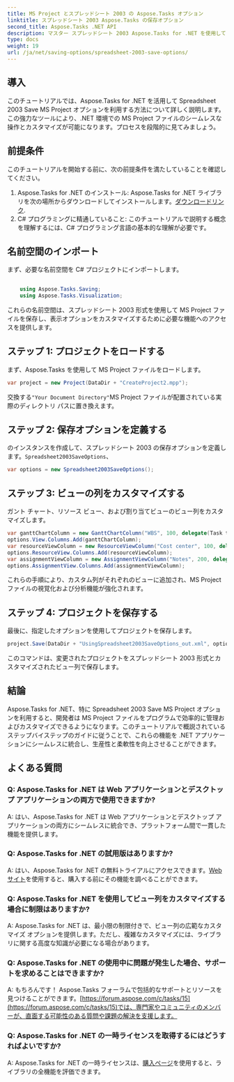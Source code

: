 ```yaml
---
title: MS Project とスプレッドシート 2003 の Aspose.Tasks オプション
linktitle: スプレッドシート 2003 Aspose.Tasks の保存オプション
second_title: Aspose.Tasks .NET API
description: マスター スプレッドシート 2003 Aspose.Tasks for .NET を使用して MS プロジェクト オプションを保存します。 MS Project ファイルをプログラムでシームレスにカスタマイズして保存します。
type: docs
weight: 19
url: /ja/net/saving-options/spreadsheet-2003-save-options/
---
```

## 導入
このチュートリアルでは、Aspose.Tasks for .NET を活用して Spreadsheet 2003 Save MS Project オプションを利用する方法について詳しく説明します。この強力なツールにより、.NET 環境での MS Project ファイルのシームレスな操作とカスタマイズが可能になります。プロセスを段階的に見てみましょう。
## 前提条件
このチュートリアルを開始する前に、次の前提条件を満たしていることを確認してください。
1.  Aspose.Tasks for .NET のインストール: Aspose.Tasks for .NET ライブラリを次の場所からダウンロードしてインストールします。[ダウンロードリンク](https://releases.aspose.com/tasks/net/).
2. C# プログラミングに精通していること: このチュートリアルで説明する概念を理解するには、C# プログラミング言語の基本的な理解が必要です。

## 名前空間のインポート
まず、必要な名前空間を C# プロジェクトにインポートします。
```csharp
    
    using Aspose.Tasks.Saving;
    using Aspose.Tasks.Visualization;
```
これらの名前空間は、スプレッドシート 2003 形式を使用して MS Project ファイルを保存し、表示オプションをカスタマイズするために必要な機能へのアクセスを提供します。
## ステップ 1: プロジェクトをロードする
まず、Aspose.Tasks を使用して MS Project ファイルをロードします。
```csharp
var project = new Project(DataDir + "CreateProject2.mpp");
```
交換する`"Your Document Directory"`MS Project ファイルが配置されている実際のディレクトリ パスに置き換えます。
## ステップ 2: 保存オプションを定義する
のインスタンスを作成して、スプレッドシート 2003 の保存オプションを定義します。`Spreadsheet2003SaveOptions`、
```csharp
var options = new Spreadsheet2003SaveOptions();
```
## ステップ 3: ビューの列をカスタマイズする
ガント チャート、リソース ビュー、および割り当てビューのビュー列をカスタマイズします。
```csharp
var ganttChartColumn = new GanttChartColumn("WBS", 100, delegate(Task task) { return task.Get(Tsk.WBS); });
options.View.Columns.Add(ganttChartColumn);
var resourceViewColumn = new ResourceViewColumn("Cost center", 100, delegate(Resource resource) { return resource.Get(Rsc.CostCenter); });
options.ResourceView.Columns.Add(resourceViewColumn);
var assignmentViewColumn = new AssignmentViewColumn("Notes", 200, delegate(ResourceAssignment assignment) { return assignment.Get(Asn.NotesText); });
options.AssignmentView.Columns.Add(assignmentViewColumn);
```
これらの手順により、カスタム列がそれぞれのビューに追加され、MS Project ファイルの視覚化および分析機能が強化されます。
## ステップ 4: プロジェクトを保存する
最後に、指定したオプションを使用してプロジェクトを保存します。
```csharp
project.Save(DataDir + "UsingSpreadsheet2003SaveOptions_out.xml", options);
```
このコマンドは、変更されたプロジェクトをスプレッドシート 2003 形式とカスタマイズされたビュー列で保存します。

## 結論
Aspose.Tasks for .NET、特に Spreadsheet 2003 Save MS Project オプションを利用すると、開発者は MS Project ファイルをプログラムで効率的に管理およびカスタマイズできるようになります。このチュートリアルで概説されているステップバイステップのガイドに従うことで、これらの機能を .NET アプリケーションにシームレスに統合し、生産性と柔軟性を向上させることができます。

## よくある質問
### Q: Aspose.Tasks for .NET は Web アプリケーションとデスクトップ アプリケーションの両方で使用できますか?
A: はい、Aspose.Tasks for .NET は Web アプリケーションとデスクトップ アプリケーションの両方にシームレスに統合でき、プラットフォーム間で一貫した機能を提供します。
### Q: Aspose.Tasks for .NET の試用版はありますか?
 A: はい、Aspose.Tasks for .NET の無料トライアルにアクセスできます。[Webサイト](https://releases.aspose.com/)を使用すると、購入する前にその機能を調べることができます。
### Q: Aspose.Tasks for .NET を使用してビュー列をカスタマイズする場合に制限はありますか?
A: Aspose.Tasks for .NET は、最小限の制限付きで、ビュー列の広範なカスタマイズ オプションを提供します。ただし、複雑なカスタマイズには、ライブラリに関する高度な知識が必要になる場合があります。
### Q: Aspose.Tasks for .NET の使用中に問題が発生した場合、サポートを求めることはできますか?
 A: もちろんです！ Aspose.Tasks フォーラムで包括的なサポートとリソースを見つけることができます。[https://forum.aspose.com/c/tasks/15](https://forum.aspose.com/c/tasks/15)では、専門家やコミュニティのメンバーが、直面する可能性のある質問や課題の解決を支援します。
### Q: Aspose.Tasks for .NET の一時ライセンスを取得するにはどうすればよいですか?
 A: Aspose.Tasks for .NET の一時ライセンスは、[購入ページ](https://purchase.aspose.com/temporary-license/)を使用すると、ライブラリの全機能を評価できます。
